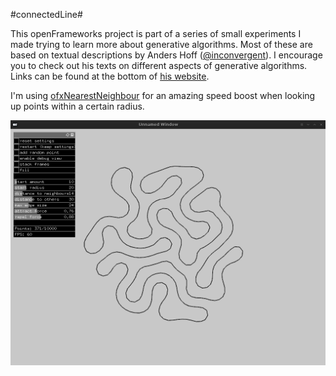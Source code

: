 #connectedLine#

This openFrameworks project is part of a series of small experiments I made trying to learn more about generative algorithms.
Most of these are based on textual descriptions by Anders Hoff ([@inconvergent](https://twitter.com/inconvergent)).
I encourage you to check out his texts on different aspects of generative algorithms. Links can be found at the bottom of [his website](http://inconvergent.net/).

I'm using [ofxNearestNeighbour](https://github.com/neilmendoza/ofxNearestNeighbour) for an amazing speed boost when looking up points within a certain radius.

![screenshot](img.png)
